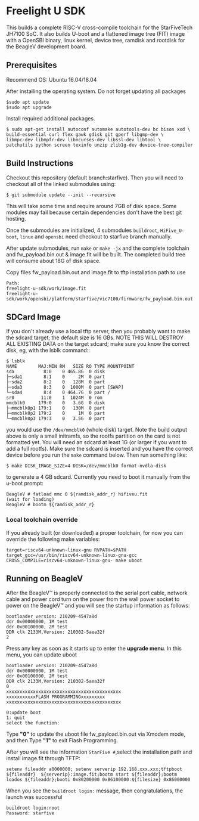 # Freelight U SDK #

This builds a complete RISC-V cross-compile toolchain for the StarFiveTech JH7100 SoC. It also builds U-boot and a flattened image tree (FIT)
image with a OpenSBI binary, linux kernel, device tree, ramdisk and rootdisk for the BeagleV development board.

## Prerequisites ##

Recommend OS: Ubuntu 16.04/18.04

After installing the operating system.
Do not forget updating all packages

	$sudo apt update
	$sudo apt upgrade

Install required additional packages.

	$ sudo apt-get install autoconf automake autotools-dev bc bison xxd \
	build-essential curl flex gawk gdisk git gperf libgmp-dev \
	libmpc-dev libmpfr-dev libncurses-dev libssl-dev libtool \
	patchutils python screen texinfo unzip zlib1g-dev device-tree-compiler

## Build Instructions ##

Checkout this repository (default branch:starfive). Then you will need to checkout all of the linked
submodules using:

	$ git submodule update --init --recursive

This will take some time and require around 7GB of disk space. Some modules may
fail because certain dependencies don't have the best git hosting.

Once the submodules are initialized, 4 submodules `buildroot`, `HiFive_U-boot`,
`linux` and `opensbi` need checkout to starfive branch manually.

After update submodules, run `make` or `make -jx` and the complete toolchain and
fw_payload.bin.out & image.fit will be built. The completed build tree will consume about 18G of
disk space.

Copy files fw_payload.bin.out and image.fit to tftp installation path to use

	Path:
	freelight-u-sdk/work/image.fit
	freelight-u-sdk/work/opensbi/platform/starfive/vic7100/firmware/fw_payload.bin.out

## SDCard Image ##

If you don't already use a local tftp server, then you probably want to make
the sdcard target; the default size is 16 GBs. NOTE THIS WILL DESTROY ALL
EXISTING DATA on the target sdcard; make sure you know the correct disk,
eg, with the lsblk command::

    $ lsblk
    NAME        MAJ:MIN RM   SIZE RO TYPE MOUNTPOINT
    sda           8:0    0 465.8G  0 disk 
    ├─sda1        8:1    0     2M  0 part 
    ├─sda2        8:2    0   128M  0 part 
    ├─sda3        8:3    0  1000M  0 part [SWAP]
    └─sda4        8:4    0 464.7G  0 part /
    sr0          11:0    1  1024M  0 rom  
    mmcblk0     179:0    0   3.6G  0 disk 
    ├─mmcblk0p1 179:1    0   130M  0 part 
    ├─mmcblk0p2 179:2    0     1M  0 part 
    └─mmcblk0p3 179:3    0   3.5G  0 part 

you would use the `/dev/mmcblk0` (whole disk) target. Note the build output
above is only a small initramfs, so the rootfs partition on the card is not
formatted yet. You will need an sdcard at least 1G (or larger if you want
to add a full rootfs).  Make sure the sdcard is inserted and you have the
correct device before you run the `make` command below. Then run something
like:

    $ make DISK_IMAGE_SIZE=4 DISK=/dev/mmcblk0 format-nvdla-disk

to generate a 4 GB sdcard. Currently you need to boot it manually from the
u-boot prompt:

    BeagleV # fatload mmc 0 ${ramdisk_addr_r} hifiveu.fit
    (wait for loading)
    BeagleV # bootm ${ramdisk_addr_r}


### Local toolchain override

If you already built (or downloaded) a proper toolchain, for now you can override the
following make variables:

	target=riscv64-unknown-linux-gnu RVPATH=$PATH target_gcc=/usr/bin/riscv64-unknown-linux-gnu-gcc CROSS_COMPILE=riscv64-unknown-linux-gnu- make uboot


## Running on BeagleV ##

After the BeagleV™ is properly connected to the serial port cable, network cable and power cord turn on the power from the wall power socket to power on the BeagleV™ and you will see the startup information as follows:

	bootloader version: 210209-4547a8d
	ddr 0x00000000, 1M test
	ddr 0x00100000, 2M test
	DDR clk 2133M,Version: 210302-5aea32f
	2
Press any key as soon as it starts up to enter the **upgrade menu**. In this menu, you can update uboot

	bootloader version: 210209-4547a8d
	ddr 0x00000000, 1M test
	ddr 0x00100000, 2M test
	DDR clk 2133M,Version: 210302-5aea32f
	0
	xxxxxxxxxxxxxxxxxxxxxxxxxxxxxxxxxxxxxxxxxxx
	xxxxxxxxxxxFLASH PROGRAMMINGxxxxxxxxx
	xxxxxxxxxxxxxxxxxxxxxxxxxxxxxxxxxxxxxxxxxxx

	0:update boot
	1: quit
	select the function:

Type **"0"**  to update the uboot file fw_payload.bin.out via Xmodem mode,
and then Type **"1"** to exit Flash Programming.

After you will see the information `StarFive #`,select the installation path
and install image.fit through TFTP:

	setenv fileaddr a0000000; setenv serverip 192.168.xxx.xxx;tftpboot ${fileaddr}  ${serverip}:image.fit;bootm start ${fileaddr};bootm loados ${fileaddr};booti 0x80200000 0x86100000:${filesize} 0x86000000

When you see the `buildroot login:` message, then congratulations, the launch was successful

	buildroot login:root
	Password: starfive
